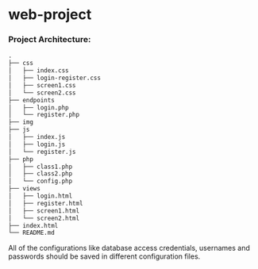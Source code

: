 # web-project

### Project Architecture:

```markdown
.
├── css
│   ├── index.css
│   ├── login-register.css
│   ├── screen1.css
│   └── screen2.css
├── endpoints
│   ├── login.php
│   └── register.php
├── img
├── js
│   ├── index.js
│   ├── login.js
│   └── register.js
├── php
│   ├── class1.php
│   ├── class2.php
│   └── config.php
├── views
│   ├── login.html
│   ├── register.html
│   ├── screen1.html
│   └── screen2.html
├── index.html
└── README.md

```

All of the configurations like database access credentials, usernames and passwords should be saved in different configuration files.